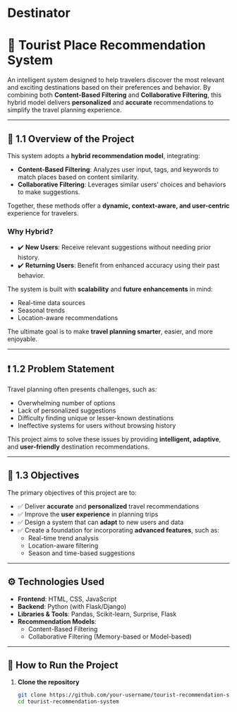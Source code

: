 # Destinator

# 🧭 Tourist Place Recommendation System

An intelligent system designed to help travelers discover the most relevant and exciting destinations based on their preferences and behavior. By combining both **Content-Based Filtering** and **Collaborative Filtering**, this hybrid model delivers **personalized** and **accurate** recommendations to simplify the travel planning experience.

---

## 📌 1.1 Overview of the Project

This system adopts a **hybrid recommendation model**, integrating:

- **Content-Based Filtering**: Analyzes user input, tags, and keywords to match places based on content similarity.
- **Collaborative Filtering**: Leverages similar users’ choices and behaviors to make suggestions.

Together, these methods offer a **dynamic, context-aware, and user-centric** experience for travelers.

### Why Hybrid?
- ✔️ **New Users**: Receive relevant suggestions without needing prior history.
- ✔️ **Returning Users**: Benefit from enhanced accuracy using their past behavior.

The system is built with **scalability** and **future enhancements** in mind:
- Real-time data sources
- Seasonal trends
- Location-aware recommendations

The ultimate goal is to make **travel planning smarter**, easier, and more enjoyable.

---

## ❗ 1.2 Problem Statement

Travel planning often presents challenges, such as:

- Overwhelming number of options
- Lack of personalized suggestions
- Difficulty finding unique or lesser-known destinations
- Ineffective systems for users without browsing history

This project aims to solve these issues by providing **intelligent, adaptive**, and **user-friendly** destination recommendations.

---

## 🎯 1.3 Objectives

The primary objectives of this project are to:

- ✅ Deliver **accurate** and **personalized** travel recommendations
- ✅ Improve the **user experience** in planning trips
- ✅ Design a system that can **adapt** to new users and data
- ✅ Create a foundation for incorporating **advanced features**, such as:
  - Real-time trend analysis
  - Location-aware filtering
  - Season and time-based suggestions

---

## ⚙️ Technologies Used

- **Frontend**: HTML, CSS, JavaScript
- **Backend**: Python (with Flask/Django)
- **Libraries & Tools**: Pandas, Scikit-learn, Surprise, Flask
- **Recommendation Models**: 
  - Content-Based Filtering
  - Collaborative Filtering (Memory-based or Model-based)

---

## 🧪 How to Run the Project

1. **Clone the repository**
   ```bash
   git clone https://github.com/your-username/tourist-recommendation-system.git
   cd tourist-recommendation-system
